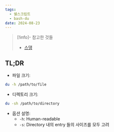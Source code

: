```yaml
---
tags:
  - 쉘스크립트
  - bash-du
date: 2024-08-23
---
```

> [!info]- 참고한 것들
> - [스댕](https://superuser.com/a/22462)

## TL;DR

- 파일 크기:

```bash
du -h /path/to/file
```

- 디렉토리 크기:

```bash
du -sh /path/to/directory
```

- 옵션 설명:
	- `-h`: Human-readable
	- `-s`: Directory 내의 entry 들의 사이즈를 모두 고려